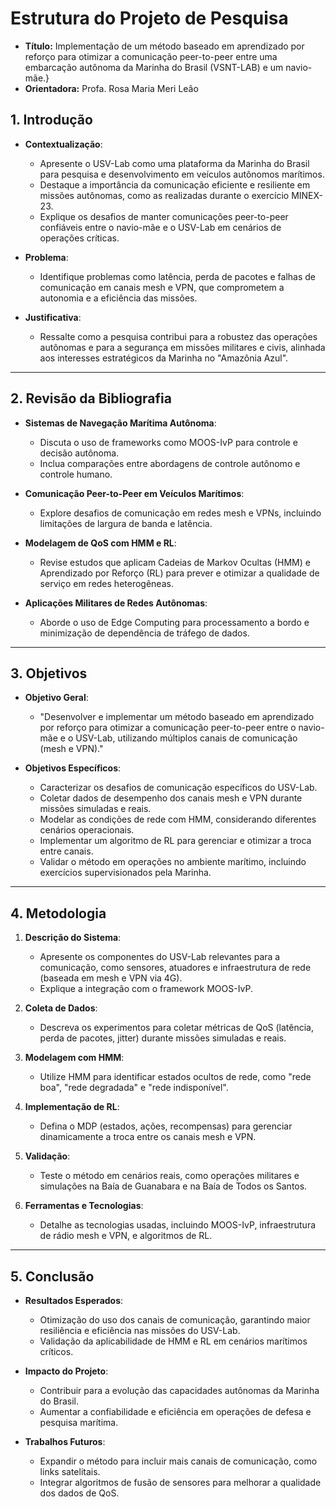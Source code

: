 # Estrutura do Projeto de Pesquisa

- **Título:** Implementação de um método baseado em aprendizado por reforço para otimizar a comunicação peer-to-peer entre uma embarcação autônoma da Marinha do Brasil (VSNT-LAB) e um navio-mãe.}
- **Orientadora:** Profa. Rosa Maria Meri Leão

## 1. Introdução
- **Contextualização**:
  - Apresente o USV-Lab como uma plataforma da Marinha do Brasil para pesquisa e desenvolvimento em veículos autônomos marítimos.
  - Destaque a importância da comunicação eficiente e resiliente em missões autônomas, como as realizadas durante o exercício MINEX-23.
  - Explique os desafios de manter comunicações peer-to-peer confiáveis entre o navio-mãe e o USV-Lab em cenários de operações críticas.

- **Problema**:
  - Identifique problemas como latência, perda de pacotes e falhas de comunicação em canais mesh e VPN, que comprometem a autonomia e a eficiência das missões.

- **Justificativa**:
  - Ressalte como a pesquisa contribui para a robustez das operações autônomas e para a segurança em missões militares e civis, alinhada aos interesses estratégicos da Marinha no "Amazônia Azul".

---

## 2. Revisão da Bibliografia
- **Sistemas de Navegação Marítima Autônoma**:
  - Discuta o uso de frameworks como MOOS-IvP para controle e decisão autônoma.
  - Inclua comparações entre abordagens de controle autônomo e controle humano.

- **Comunicação Peer-to-Peer em Veículos Marítimos**:
  - Explore desafios de comunicação em redes mesh e VPNs, incluindo limitações de largura de banda e latência.

- **Modelagem de QoS com HMM e RL**:
  - Revise estudos que aplicam Cadeias de Markov Ocultas (HMM) e Aprendizado por Reforço (RL) para prever e otimizar a qualidade de serviço em redes heterogêneas.

- **Aplicações Militares de Redes Autônomas**:
  - Aborde o uso de Edge Computing para processamento a bordo e minimização de dependência de tráfego de dados.

---

## 3. Objetivos
- **Objetivo Geral**:
  - "Desenvolver e implementar um método baseado em aprendizado por reforço para otimizar a comunicação peer-to-peer entre o navio-mãe e o USV-Lab, utilizando múltiplos canais de comunicação (mesh e VPN)."

- **Objetivos Específicos**:
  - Caracterizar os desafios de comunicação específicos do USV-Lab.
  - Coletar dados de desempenho dos canais mesh e VPN durante missões simuladas e reais.
  - Modelar as condições de rede com HMM, considerando diferentes cenários operacionais.
  - Implementar um algoritmo de RL para gerenciar e otimizar a troca entre canais.
  - Validar o método em operações no ambiente marítimo, incluindo exercícios supervisionados pela Marinha.

---

## 4. Metodologia
1. **Descrição do Sistema**:
   - Apresente os componentes do USV-Lab relevantes para a comunicação, como sensores, atuadores e infraestrutura de rede (baseada em mesh e VPN via 4G).
   - Explique a integração com o framework MOOS-IvP.

2. **Coleta de Dados**:
   - Descreva os experimentos para coletar métricas de QoS (latência, perda de pacotes, jitter) durante missões simuladas e reais.

3. **Modelagem com HMM**:
   - Utilize HMM para identificar estados ocultos de rede, como "rede boa", "rede degradada" e "rede indisponível".

4. **Implementação de RL**:
   - Defina o MDP (estados, ações, recompensas) para gerenciar dinamicamente a troca entre os canais mesh e VPN.

5. **Validação**:
   - Teste o método em cenários reais, como operações militares e simulações na Baía de Guanabara e na Baía de Todos os Santos.

6. **Ferramentas e Tecnologias**:
   - Detalhe as tecnologias usadas, incluindo MOOS-IvP, infraestrutura de rádio mesh e VPN, e algoritmos de RL.

---

## 5. Conclusão
- **Resultados Esperados**:
  - Otimização do uso dos canais de comunicação, garantindo maior resiliência e eficiência nas missões do USV-Lab.
  - Validação da aplicabilidade de HMM e RL em cenários marítimos críticos.

- **Impacto do Projeto**:
  - Contribuir para a evolução das capacidades autônomas da Marinha do Brasil.
  - Aumentar a confiabilidade e eficiência em operações de defesa e pesquisa marítima.

- **Trabalhos Futuros**:
  - Expandir o método para incluir mais canais de comunicação, como links satelitais.
  - Integrar algoritmos de fusão de sensores para melhorar a qualidade dos dados de QoS.
